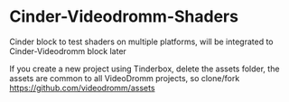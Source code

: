 # Cinder-Videodromm-Shaders
Cinder block to test shaders on multiple platforms, will be integrated to Cinder-Videodromm block later

If you create a new project using Tinderbox, delete the assets folder, the assets are common to all VideoDromm projects, so clone/fork https://github.com/videodromm/assets
